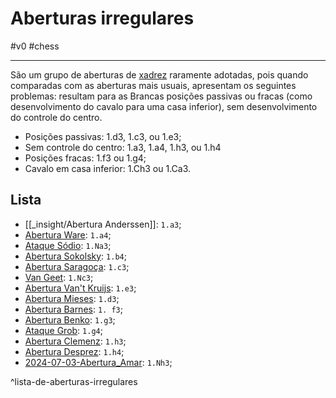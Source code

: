 # Aberturas irregulares
#v0 #chess 

---
São um grupo de aberturas de [xadrez](index/Xadrez.md) raramente adotadas, pois quando comparadas com as aberturas mais usuais, apresentam os seguintes problemas: resultam para as Brancas posições passivas ou fracas (como desenvolvimento do cavalo para uma casa inferior), sem desenvolvimento do controle do centro.

- Posições passivas: 1.d3, 1.c3, ou 1.e3;
- Sem controle do centro: 1.a3, 1.a4, 1.h3, ou 1.h4
- Posições fracas: 1.f3 ou 1.g4;
- Cavalo em casa inferior: 1.Ch3 ou 1.Ca3.
## Lista
- [[_insight/Abertura Anderssen]]: `1.a3`;
- [Abertura Ware](_insight/Abertura%20Ware.md): `1.a4`;
- [Ataque Sódio](_insight/Ataque%20Sódio.md): `1.Na3`;
- [Abertura Sokolsky](_insight/Abertura%20Sokolsky.md): `1.b4`;
- [Abertura Saragoça](_insight/Abertura%20Saragoça.md): `1.c3`;
- [Van Geet](Van%20Geet.md): `1.Nc3`;
- [Abertura Van't Kruijs](_insight/Abertura%20Van't%20Kruijs.md): `1.e3`;
- [Abertura Mieses](_insight/Abertura%20Mieses.md): `1.d3`;
- [Abertura Barnes](_insight/Abertura%20Barnes.md): `1. f3`;
- [Abertura Benko](_insight/Abertura%20Benko.md): `1.g3`;
- [Ataque Grob](_insight/Ataque%20Grob.md): `1.g4`;
- [Abertura Clemenz](_insight/Abertura%20Clemenz.md): `1.h3`;
- [Abertura Desprez](_insight/Abertura%20Desprez.md): `1.h4`;
- [2024-07-03-Abertura_Amar](_insight/2024-07-03-Abertura_Amar.md): `1.Nh3`;

^lista-de-aberturas-irregulares
